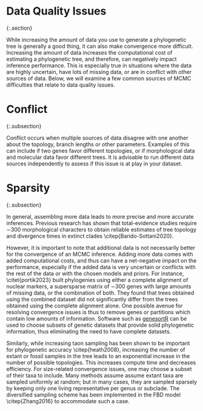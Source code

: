 Data Quality Issues
========
{:.section}

While increasing the amount of data you use to generate a phylogenetic tree is generally a good thing, it can also make convergence more difficult. Increasing the amount of data increases the computational cost of estimating a phylogenetic tree, and therefore, can negatively impact inference performance. This is especially true in situations where the data are highly uncertain, have lots of missing data, or are in conflict with other sources of data. Below, we will examine a few common sources of MCMC difficulties that relate to data quality issues. 


Conflict 
========
{:.subsection}

Conflict occurs when multiple sources of data disagree with one another about the topology, branch lengths or other parameters. Examples of this can include if two genes favor different topologies, or if morphological data and molecular data favor different trees. It is advisable to run different data sources independently to assess if this issue is at play in your dataset. 


Sparsity 
========
{:.subsection}

In general, assembling more data leads to more precise and more accurate inferences. Previous research has shown that total-evidence studies require $\sim$300 morphological characters to obtain reliable estimates of tree topology and divergence times in extinct clades \citep{Barido-Sottani2020}. 

However, it is important to note that additional data is not necessarily better for the convergence of an MCMC inference. Adding more data comes with added computational costs, and thus can have a net-negative impact on the performance, especially if the added data is very uncertain or conflicts with the rest of the data or with the chosen models and priors. 
For instance, \citet{portik2023} built phylogenies using either a complete alignment of nuclear markers, a supersparse matrix of $\sim$300 genes with large amounts of missing data, or the combination of both. They found that trees obtained using the combined dataset did not significantly differ from the trees obtained using the complete alignment alone. One possible avenue for resolving convergence issues is thus to remove genes or partitions which contain low amounts of information. Software such as [genesortR](https://github.com/mongiardino/genesortR) can be used to choose subsets of genetic datasets that provide solid phylogenetic information, thus elimiinating the need to have complete datasets.

Similarly, while increasing taon sampling has been shown to be important for phylogenetic accuracy \citep{heath2008}, increasing the number of extant or fossil samples in the tree leads to an exponential increase in the number of possible topologies. This increases compute time and decreases efficiency. For size-related convergence issues, one may choose a subset of their taxa to include. Many methods assume assume extant taxa are sampled uniformly at random; but in many cases, they are sampled sparsely by keeping only one living representative per genus or subclade.
The diversified sampling scheme has been implemented in the FBD model \citep{Zhang2016} to accommodate such a case.


